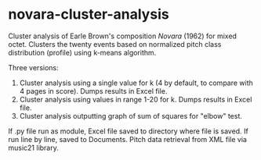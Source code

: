 # novara-cluster-analysis
Cluster analysis of Earle Brown's composition *Novara* (1962) for mixed octet. Clusters the twenty events based on normalized pitch class distribution (profile) using k-means algorithm.

Three versions:

1. Cluster analysis using a single value for k (4 by default, to compare with 4 pages in score). Dumps results in Excel file.
2. Cluster analysis using values in range 1-20 for k. Dumps results in Excel file.
3. Cluster analysis outputting graph of sum of squares for "elbow" test.

If .py file run as module, Excel file saved to directory where file is saved. If run line by line, saved to Documents. Pitch data retrieval from XML file via music21 library.
